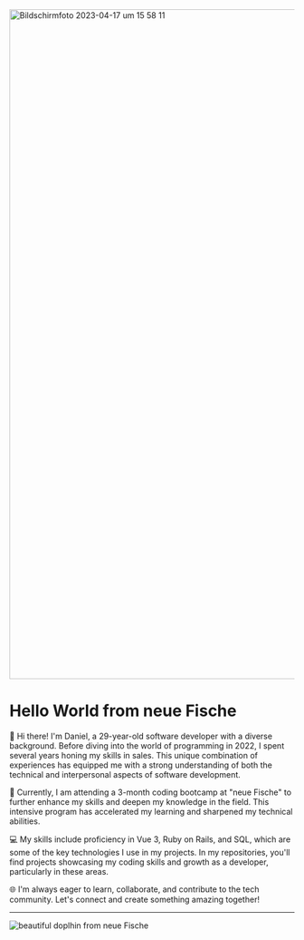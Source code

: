 <img width="1181" alt="Bildschirmfoto 2023-04-17 um 15 58 11" src="https://user-images.githubusercontent.com/102250825/232506458-5d8466a3-99c3-4362-b7b8-0fc706d09ded.png">


# Hello World from neue Fische #

👋 Hi there! I'm Daniel, a 29-year-old software developer with a diverse background. Before diving into the world of programming in 2022, I spent several years honing my skills in sales. This unique combination of experiences has equipped me with a strong understanding of both the technical and interpersonal aspects of software development.

🚀 Currently, I am attending a 3-month coding bootcamp at "neue Fische" to further enhance my skills and deepen my knowledge in the field. This intensive program has accelerated my learning and sharpened my technical abilities.

💻 My skills include proficiency in Vue 3, Ruby on Rails, and SQL, which are some of the key technologies I use in my projects. In my repositories, you'll find projects showcasing my coding skills and growth as a developer, particularly in these areas.

🌐 I'm always eager to learn, collaborate, and contribute to the tech community. Let's connect and create something amazing together!

---






![beautiful doplhin from neue Fische](https://user-images.githubusercontent.com/102250825/232495777-855968ee-63bb-4b31-893b-ba5d68c36243.jpg)
